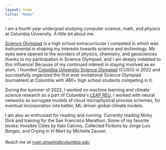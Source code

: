 ```yaml
---
layout: home
title: "Home"
---
```


I am a fourth year undergrad studying computer science, math, and physics at Columbia University. A little bit about me:

[Science Olympiad](https://www.soinc.org/) is a high school extracurricular I competed in which was instrumental in shaping my interests towards science and technology. My eyes were opened to the wonders of physics, chemistry, and geosciences thanks to my participation in Science Olympiad, and I am deeply indebted to this influence! Because of my continued interest in staying involved as an alum, I founded [Columbia University Science Olympiad](https://www.columbiascioly.com/) (CUSO) in 2022 and successfully organized the first ever invitational Science Olympiad tournament at Columbia with 480+ high school students competing in it.

During the summer of 2022, I worked on machine learning and climate science research as a part of Columbia's [LEAP REU](https://leap.columbia.edu/). I worked with neural networks as surrogate models of cloud microphysical process schemes, for eventual incorporation into better, ML-driven global climate models.

I am also an enthusiast for reading and running. Currently reading Moby Dick and training for the San Francisco Marathon. Some of my favorite books: Invisible Cities by Italo Calvino, Collected Fictions by Jorge Luis Borges, and Crying in H-Mart by Michelle Zauner.

###### Reach me at ryan.anselm@columbia.edu
